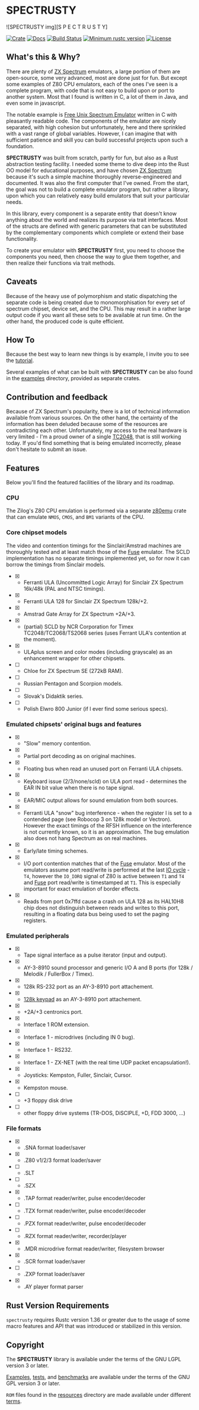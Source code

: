 SPECTRUSTY
==========

![SPECTRUSTY img][S P E C T R U S T Y]

[![Crate][Crate img]][Crate Link]
[![Docs][Docs img]][Docs Link]
[![Build Status][Build img]][Build Link]
[![Minimum rustc version][rustc version img]][rustc version link]
[![License][License img]][License Link]

What's this & Why?
------------------

There are plenty of [ZX Spectrum] emulators, a large portion of them are open-source, some very advanced, most are done just for fun. But except some examples of Z80 CPU emulators, each of the ones I've seen is a complete program, with code that is not easy to build upon or port to another system. Most that I found is written in C, a lot of them in Java, and even some in javascript.

The notable example is [Free Unix Spectrum Emulator][Fuse] written in C with pleasantly readable code. The components of the emulator are nicely separated, with high cohesion but unfortunately, here and there sprinkled with a vast range of global variables. However, I can imagine that with sufficient patience and skill you can build successful projects upon such a foundation.

**SPECTRUSTY** was built from scratch, partly for fun, but also as a Rust abstraction testing facility. I needed some theme to dive deep into the Rust OO model for educational purposes, and have chosen [ZX Spectrum] because it's such a simple machine thoroughly reverse-engineered and documented. It was also the first computer that I've owned. From the start, the goal was not to build a complete emulator program, but rather a library, upon which you can relatively easy build emulators that suit your particular needs.

In this library, every component is a separate entity that doesn't know anything about the world and realizes its purpose via trait interfaces. Most of the structs are defined with generic parameters that can be substituted by the complementary components which complete or extend their base functionality.

To create your emulator with **SPECTRUSTY** first, you need to choose the components you need, then choose the way to glue them together, and then realize their functions via trait methods.


Caveats
-------

Because of the heavy use of polymorphism and static dispatching the separate code is being created due to monomorphisation for every set of spectrum chipset, device set, and the CPU. This may result in a rather large output code if you want all these sets to be available at run time. On the other hand, the produced code is quite efficient.


How To
------

Because the best way to learn new things is by example, I invite you to see the [tutorial].

Several examples of what can be built with **SPECTRUSTY** can be also found in the [examples](examples) directory, provided as separate crates.


Contribution and feedback
-------------------------

Because of ZX Spectrum's popularity, there is a lot of technical information available from various sources. On the other hand, the certainty of the information has been deluded because some of the resources are contradicting each other. Unfortunately, my access to the real hardware is very limited - I'm a proud owner of a single [TC2048], that is still working today. If you'd find something that is being emulated incorrectly, please don't hesitate to submit an issue.


Features
--------

Below you'll find the featured facilities of the library and its roadmap.

### CPU

The Zilog's Z80 CPU emulation is performed via a separate [z80emu] crate that can emulate `NMOS`, `CMOS`, and `BM1` variants of the CPU.

### Core chipset models

The video and contention timings for the Sinclair/Amstrad machines are thoroughly tested and at least match those of the [Fuse] emulator. The SCLD implementation has no separate timings implemented yet, so for now it can borrow the timings from Sinclair models.

* [x] - Ferranti ULA (Uncommitted Logic Array) for Sinclair ZX Spectrum 16k/48k (PAL and NTSC timings).
* [x] - Ferranti ULA 128 for Sinclair ZX Spectrum 128k/+2.
* [x] - Amstrad Gate Array for ZX Spectrum +2A/+3.
* [x] - (partial) SCLD by NCR Corporation for Timex TC2048/TC2068/TS2068 series (uses Ferrant ULA's contention at the moment).
* [x] - ULAplus screen and color modes (including grayscale) as an enhancement wrapper for other chipsets.
* [ ] - Chloe for ZX Spectrum SE (272kB RAM).
* [ ] - Russian Pentagon and Scorpion models.
* [ ] - Slovak's Didaktik series.
* [ ] - Polish Elwro 800 Junior (if I ever find some serious specs).

### Emulated chipsets' original bugs and features

* [x] - "Slow" memory contention.
* [x] - Partial port decoding as on original machines.
* [x] - Floating bus when read an unused port on Ferranti ULA chipsets.
* [x] - Keyboard issue (2/3/none/scld) on ULA port read - determines the EAR IN bit value when there is no tape signal.
* [x] - EAR/MIC output allows for sound emulation from both sources.
* [x] - Ferranti ULA "snow" bug interference - when the register I is set to a contended page (see Robocop 3 on 128k model or Vectron). However the exact timings of the RFSH influence on the interference is not currently known, so it is an approximation. The bug emulation also does not hang Spectrum as on real machines.
* [x] - Early/late timing schemes.
* [x] - I/O port contention matches that of the [Fuse] emulator. Most of the emulators assume port read/write is performed at the last [IO cycle] - `T4`, however the `IO_IORQ` signal of Z80 is active between `T1` and `T4` and [Fuse] port read/write is timestamped at `T1`. This is especially important for exact emulation of border effects.
* [x] - Reads from port 0x7ffd cause a crash on ULA 128 as its HAL10H8 chip does not distinguish between reads and writes to this port, resulting in a floating data bus being used to set the paging registers.

### Emulated peripherals

* [x] - Tape signal interface as a pulse iterator (input and output).
* [x] - AY-3-8910 sound processor and generic I/O A and B ports (for 128k / Melodik / FullerBox / Timex).
* [x] - 128k RS-232 port as an AY-3-8910 port attachement.
* [x] - [128k keypad] as an AY-3-8910 port attachement.
* [x] - +2A/+3 centronics port.
* [x] - Interface 1 ROM extension.
* [x] - Interface 1 - microdrives (including IN 0 bug).
* [x] - Interface 1 - RS232.
* [x] - Interface 1 - ZX-NET (with the real time UDP packet encapsulation!).
* [x] - Joysticks: Kempston, Fuller, Sinclair, Cursor.
* [x] - Kempston mouse.
* [ ] - +3 floppy disk drive
* [ ] - other floppy drive systems (TR-DOS, DiSCIPLE, +D, FDD 3000, ...)

### File formats

* [x] - .SNA format loader/saver
* [x] - .Z80 v1/2/3 format loader/saver
* [ ] - .SLT
* [ ] - .SZX
* [x] - .TAP format reader/writer, pulse encoder/decoder
* [ ] - .TZX format reader/writer, pulse encoder/decoder
* [ ] - .PZX format reader/writer, pulse encoder/decoder
* [ ] - .RZX format reader/writer, recorder/player
* [x] - .MDR microdrive format reader/writer, filesystem browser
* [x] - .SCR format loader/saver
* [ ] - .ZXP format loader/saver
* [x] - .AY player format parser


Rust Version Requirements
-------------------------

`spectrusty` requires Rustc version 1.36 or greater due to the usage of some macro features and API that was introduced
or stabilized in this version.


Copyright
---------

The **SPECTRUSTY** library is available under the terms of the GNU LGPL version 3 or later.

[Examples](examples/), [tests](tests/), and [benchmarks](benches/) are available under the terms of the GNU GPL version 3 or later.

`ROM` files found in the [resources](resources/roms) directory are made available under different [terms](resources/README-copyright.md).

[SPECTRUSTY img]: resources/spectrusty.png
[Crate Link]: https://crates.io/crates/spectrusty
[Crate img]: https://img.shields.io/crates/v/spectrusty.svg
[Docs Link]: https://docs.rs/spectrusty
[Docs img]: https://docs.rs/spectrusty/badge.svg
[Build Link]: https://travis-ci.org/royaltm/spectrusty
[Build img]: https://travis-ci.org/royaltm/spectrusty.svg?branch=master
[rustc version link]: https://github.com/royaltm/spectrusty#rust-version-requirements
[rustc version img]: https://img.shields.io/badge/rustc-1.36+-lightgray.svg
[License Link]: https://www.gnu.org/licenses/#LGPL
[License img]: https://img.shields.io/crates/l/spectrusty
[TC2048]: https://en.wikipedia.org/wiki/Timex_Computer_2048
[ZX Spectrum]: https://en.wikipedia.org/wiki/ZX_Spectrum
[Fuse]: http://fuse-emulator.sourceforge.net/
[z80emu]: https://github.com/royaltm/rust-z80emu
[IO cycle]: https://docs.rs/z80emu/0.6.0/z80emu/host/cycles/index.html#inputoutput
[tutorial]: https://royaltm.github.io/spectrusty-tutorial
[128k keypad]: http://www.fruitcake.plus.com/Sinclair/Spectrum128/Keypad/Spectrum128Keypad.htm